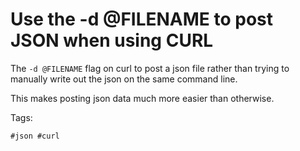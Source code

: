# Use the -d @FILENAME to post JSON when using CURL

The `-d @FILENAME` flag on curl to post a json file rather than trying
to manually write out the json on the same command line.

This makes posting json data much more easier than otherwise.

Tags:

    #json #curl
